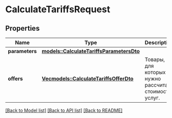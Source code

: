 # CalculateTariffsRequest

## Properties

Name | Type | Description | Notes
------------ | ------------- | ------------- | -------------
**parameters** | [**models::CalculateTariffsParametersDto**](CalculateTariffsParametersDTO.md) |  | 
**offers** | [**Vec<models::CalculateTariffsOfferDto>**](CalculateTariffsOfferDTO.md) | Товары, для которых нужно рассчитать стоимость услуг. | 

[[Back to Model list]](../README.md#documentation-for-models) [[Back to API list]](../README.md#documentation-for-api-endpoints) [[Back to README]](../README.md)


